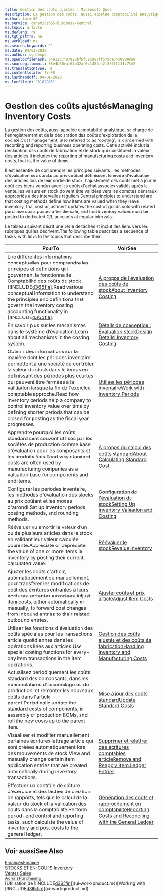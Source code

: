 ```yaml
---
title: Gestion des coûts ajustés | Microsoft Docs
description: La gestion des coûts, aussi appelée comptabilité analytique, se charge de l'enregistrement et de la déclaration des coûts d'exploitation de la société. Cette activité inclut la déclaration des coûts de fabrication et de stock qui constituent la valeur des articles.
author: SorenGP
ms.service: dynamics365-business-central
ms.topic: article
ms.devlang: na
ms.tgt_pltfrm: na
ms.workload: na
ms.search.keywords: ''
ms.date: 04/01/2020
ms.author: sgroespe
ms.openlocfilehash: 34912c7f87823bf6f51ca97ff579ce34c0900d69
ms.sourcegitcommit: 88e4b30eaf6fa32af0c1452ce2f85ff1111c75e2
ms.translationtype: HT
ms.contentlocale: fr-FR
ms.lasthandoff: 04/01/2020
ms.locfileid: "3182995"
---
```

# <a name="managing-inventory-costs"></a><span data-ttu-id="0a67e-104">Gestion des coûts ajustés</span><span class="sxs-lookup"><span data-stu-id="0a67e-104">Managing Inventory Costs</span></span>
<span data-ttu-id="0a67e-105">La gestion des coûts, aussi appelée comptabilité analytique, se charge de l'enregistrement et de la déclaration des coûts d'exploitation de la société.</span><span class="sxs-lookup"><span data-stu-id="0a67e-105">Cost management, also referred to as “costing”, is concerned with recording and reporting business operating costs.</span></span> <span data-ttu-id="0a67e-106">Cette activité inclut la déclaration des coûts de fabrication et de stock qui constituent la valeur des articles.</span><span class="sxs-lookup"><span data-stu-id="0a67e-106">It includes the reporting of manufacturing costs and inventory costs, that is, the value of items.</span></span>   

<span data-ttu-id="0a67e-107">Il est essentiel de comprendre les principes suivants : les méthodes d'évaluation des stocks au prix coûtant définissent le mode d'évaluation des articles lors de leur sortie de stock, l'ajustement des coûts met à jour le coût des biens vendus avec les coûts d'achat associés validés après la vente, les valeurs en stock doivent être validées vers les comptes généraux appropriés à des intervalles réguliers.</span><span class="sxs-lookup"><span data-stu-id="0a67e-107">Central principles to understand are that costing methods define how items are valued when they leave inventory, that cost adjustment updates the cost of goods sold with related purchase costs posted after the sale, and that inventory values must be posted to dedicated G/L accounts at regular intervals.</span></span>

<span data-ttu-id="0a67e-108">Le tableau suivant décrit une série de tâches et inclut des liens vers les rubriques qui les décrivent.</span><span class="sxs-lookup"><span data-stu-id="0a67e-108">The following table describes a sequence of tasks, with links to the topics that describe them.</span></span>

|<span data-ttu-id="0a67e-109">**Pour**</span><span class="sxs-lookup"><span data-stu-id="0a67e-109">**To**</span></span>|<span data-ttu-id="0a67e-110">**Voir**</span><span class="sxs-lookup"><span data-stu-id="0a67e-110">**See**</span></span>|  
|------------|-------------|  
|<span data-ttu-id="0a67e-111">Lire différentes informations conceptuelles pour comprendre les principes et définitions qui gouvernent la fonctionnalité Comptabilité des coûts de stock [!INCLUDE[d365fin](includes/d365fin_md.md)].</span><span class="sxs-lookup"><span data-stu-id="0a67e-111">Read various conceptual information to understand the principles and definitions that govern the inventory costing accounting functionality in [!INCLUDE[d365fin](includes/d365fin_md.md)].</span></span>|[<span data-ttu-id="0a67e-112">À propos de l'évaluation des coûts de stock</span><span class="sxs-lookup"><span data-stu-id="0a67e-112">About Inventory Costing</span></span>](finance-learn-about-costing.md)|  
|<span data-ttu-id="0a67e-113">En savoir plus sur les mécanismes dans le système d'évaluation.</span><span class="sxs-lookup"><span data-stu-id="0a67e-113">Learn about all mechanisms in the costing system.</span></span>|[<span data-ttu-id="0a67e-114">Détails de conception : Évaluation stock</span><span class="sxs-lookup"><span data-stu-id="0a67e-114">Design Details: Inventory Costing</span></span>](design-details-inventory-costing.md)|
|<span data-ttu-id="0a67e-115">Obtenir des informations sur la manière dont les périodes inventaire permettent à une société de contrôler la valeur du stock dans le temps en définissant des périodes plus courtes qui peuvent être fermées à la validation lorsque la fin de l'exercice comptable approche.</span><span class="sxs-lookup"><span data-stu-id="0a67e-115">Read how inventory periods help a company to control inventory value over time by defining shorter periods that can be closed for posting as the fiscal year progresses.</span></span>|[<span data-ttu-id="0a67e-116">Utiliser les périodes inventaire</span><span class="sxs-lookup"><span data-stu-id="0a67e-116">Work with Inventory Periods</span></span>](finance-how-to-work-with-inventory-periods.md)|
|<span data-ttu-id="0a67e-117">Apprendre pourquoi les coûts standard sont souvent utilisés par les sociétés de production comme base d'évaluation pour les composants et les produits finis.</span><span class="sxs-lookup"><span data-stu-id="0a67e-117">Read why standard costs are often used by manufacturing companies as a valuation base for components and end items.</span></span>|[<span data-ttu-id="0a67e-118">À propos du calcul des coûts standard</span><span class="sxs-lookup"><span data-stu-id="0a67e-118">About Calculating Standard Cost</span></span>](finance-about-calculating-standard-cost.md)|
|<span data-ttu-id="0a67e-119">Configurer les périodes inventaire, les méthodes d'évaluation des stocks au prix coûtant et les modes d'arrondi.</span><span class="sxs-lookup"><span data-stu-id="0a67e-119">Set up inventory periods, costing methods, and rounding methods.</span></span>|[<span data-ttu-id="0a67e-120">Configuration de l'évaluation du stock</span><span class="sxs-lookup"><span data-stu-id="0a67e-120">Setting Up Inventory Valuation and Costing</span></span>](finance-set-up-inventory-valuation-and-costing.md)|
|<span data-ttu-id="0a67e-121">Réévaluer ou amortir la valeur d'un ou de plusieurs articles dans le stock en validant leur valeur calculée courante.</span><span class="sxs-lookup"><span data-stu-id="0a67e-121">Appreciate or depreciate the value of one or more items in inventory by posting their current, calculated value.</span></span>|[<span data-ttu-id="0a67e-122">Réévaluer le stock</span><span class="sxs-lookup"><span data-stu-id="0a67e-122">Revalue Inventory</span></span>](inventory-how-revalue-inventory.md)|
|<span data-ttu-id="0a67e-123">Ajuster les coûts d'article, automatiquement ou manuellement, pour transférer les modifications de coût des écritures entrantes à leurs écritures sortantes associées.</span><span class="sxs-lookup"><span data-stu-id="0a67e-123">Adjust item costs, either automatically or manually, to forward cost changes from inbound entries to their related outbound entries.</span></span>|[<span data-ttu-id="0a67e-124">Ajuster coûts et prix article</span><span class="sxs-lookup"><span data-stu-id="0a67e-124">Adjust Item Costs</span></span>](inventory-how-adjust-item-costs.md)|
|<span data-ttu-id="0a67e-125">Utiliser les fonctions d'évaluation des coûts spéciales pour les transactions article quotidiennes dans les opérations liées aux articles.</span><span class="sxs-lookup"><span data-stu-id="0a67e-125">Use special costing functions for every-day item transactions in the item operations.</span></span>|[<span data-ttu-id="0a67e-126">Gestion des coûts ajustés et des coûts de fabrication</span><span class="sxs-lookup"><span data-stu-id="0a67e-126">Handling Inventory and Manufacturing Costs</span></span>](finance-handle-inventory-and-manufacturing-costs.md)|  
|<span data-ttu-id="0a67e-127">Actualisez périodiquement les coûts standard des composants, dans les nomenclatures d'assemblage ou de production, et remonter les nouveaux coûts dans l'article parent.</span><span class="sxs-lookup"><span data-stu-id="0a67e-127">Periodically update the standard costs of components, in assembly or production BOMs, and roll the new costs up to the parent item.</span></span>|[<span data-ttu-id="0a67e-128">Mise à jour des coûts standard</span><span class="sxs-lookup"><span data-stu-id="0a67e-128">Update Standard Costs</span></span>](finance-how-to-update-standard-costs.md)|
|<span data-ttu-id="0a67e-129">Visualiser et modifier manuellement certaines écritures lettrage article qui sont créées automatiquement lors des mouvements de stock.</span><span class="sxs-lookup"><span data-stu-id="0a67e-129">View and manually change certain item application entries that are created automatically during inventory transactions.</span></span>|[<span data-ttu-id="0a67e-130">Supprimer et relettrer des écritures comptables article</span><span class="sxs-lookup"><span data-stu-id="0a67e-130">Remove and Reapply Item Ledger Entries</span></span>](finance-how-to-remove-and-reapply-item-entries.md)|
|<span data-ttu-id="0a67e-131">Effectuer un contrôle de clôture d'exercice et des tâches de création de rapports, tels que le calcul de la valeur du stock et la validation des coûts dans la comptabilité.</span><span class="sxs-lookup"><span data-stu-id="0a67e-131">Perform period-end control and reporting tasks, such calculate the value of inventory and post costs to the general ledger.</span></span>|[<span data-ttu-id="0a67e-132">Génération des coûts et rapprochement en comptabilité</span><span class="sxs-lookup"><span data-stu-id="0a67e-132">Reporting Costs and Reconciling with the General Ledger</span></span>](finance-report-costs-and-reconcile-with-the-general-ledger.md)|

## <a name="see-also"></a><span data-ttu-id="0a67e-133">Voir aussi</span><span class="sxs-lookup"><span data-stu-id="0a67e-133">See Also</span></span>  
 [<span data-ttu-id="0a67e-134">Finances</span><span class="sxs-lookup"><span data-stu-id="0a67e-134">Finance</span></span>](finance.md)  
 <span data-ttu-id="0a67e-135">[STOCKS ET EN-COURS](inventory-manage-inventory.md) </span><span class="sxs-lookup"><span data-stu-id="0a67e-135">[Inventory](inventory-manage-inventory.md) </span></span>  
 <span data-ttu-id="0a67e-136">[Ventes](sales-manage-sales.md) </span><span class="sxs-lookup"><span data-stu-id="0a67e-136">[Sales](sales-manage-sales.md) </span></span>  
 [<span data-ttu-id="0a67e-137">Achats</span><span class="sxs-lookup"><span data-stu-id="0a67e-137">Purchasing</span></span>](purchasing-manage-purchasing.md)  
 <span data-ttu-id="0a67e-138">[Utilisation de [!INCLUDE[d365fin](includes/d365fin_md.md)]](ui-work-product.md)</span><span class="sxs-lookup"><span data-stu-id="0a67e-138">[Working with [!INCLUDE[d365fin](includes/d365fin_md.md)]](ui-work-product.md)</span></span>
